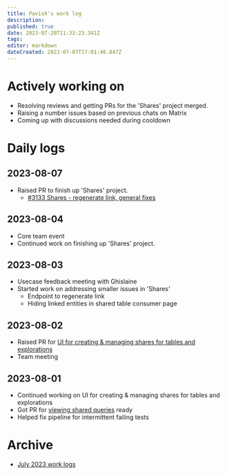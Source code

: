 ```yaml
---
title: Pavish's work log
description: 
published: true
date: 2023-07-20T11:33:23.341Z
tags: 
editor: markdown
dateCreated: 2023-07-07T17:01:46.847Z
---
```


# Actively working on
* Resolving reviews and getting PRs for the 'Shares' project merged.
* Raising a number issues based on previous chats on Matrix
* Coming up with discussions needed during cooldown

# Daily logs
## 2023-08-07
* Raised PR to finish up 'Shares' project.
  - [#3133 Shares - regenerate link, general fixes](https://github.com/centerofci/mathesar/pull/3133)

## 2023-08-04
* Core team event
* Continued work on finishing up 'Shares' project.

## 2023-08-03
* Usecase feedback meeting with Ghislaine
* Started work on addressing smaller issues in 'Shares'
  - Endpoint to regenerate link
  - Hiding linked entities in shared table consumer page

## 2023-08-02
* Raised PR for [UI for creating & managing shares for tables and explorations](https://github.com/centerofci/mathesar/pull/3127)
* Team meeting

## 2023-08-01
* Continued working on UI for creating & managing shares for tables and explorations
* Got PR for [viewing shared queries](https://github.com/centerofci/mathesar/pull/3113) ready
* Helped fix pipeline for intermittent failing tests

# Archive
 - [July 2023 work logs](/team/worklogs/pavish/2023-07.md)
